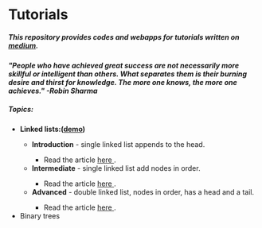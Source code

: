 # Tutorials
<h5>This repository provides codes and webapps for tutorials written on <a href="https://medium.com/@dave_p">medium</a>.</h5> 
<p><b><i>"People who have achieved great success are not necessarily more skillful or intelligent than others. What separates them is their burning desire and thirst for knowledge. The more one knows, the more one achieves." -Robin Sharma</p></b></i>
<h5>Topics:</h5>
<ul>
  <li><b>Linked lists:(<a href="https://davidpynes.github.io/Tutorials/LinkedLists/">demo</a>)</b></li>
    <ul>
      <li><b>Introduction</b> - single linked list appends to the head.</li>
      <ul><li>Read the article <a href="https://medium.freecodecamp.org/linked-lists-why-what-and-how-f96b04790ac4"> here </a>.</li></ul>
      <li><b>Intermediate</b> - single linked list add nodes in order.</li>
      <ul><li>Read the article <a href="https://medium.freecodecamp.org/linked-list-why-what-and-how-pt-2-20c5f19323c3"> here </a>.</li></ul>
      <li><b>Advanced</b> - double linked list, nodes in order, has a head and a tail.</li>
      <ul><li>Read the article <a href="https://medium.freecodecamp.org/doubly-linked-list-why-what-and-how-59aba937abcf"> here </a>.</li></ul>
    </ul>
  <li>Binary trees</li>
</ul>
